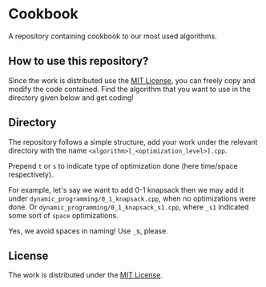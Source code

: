 # Cookbook

A repository containing cookbook to our most used algorithms.

## How to use this repository?

Since the work is distributed use the [MIT License](LICENSE), you can freely copy and modify the code contained. Find the algorithm that you want to use in the directory given below and get coding!

## Directory

The repository follows a simple structure, add your work under the relevant directory with the name `<algorithm>[_<optimization_level>].cpp`.

Prepend `t` or `s` to indicate type of optimization done (here time/space respectively).

For example, let's say we want to add 0-1 knapsack then we may add it under `dynamic_programming/0_1_knapsack.cpp`, when no optimizations were done. Or `dynamic_programming/0_1_knapsack_s1.cpp`, where `_s1` indicated some sort of `space` optimizations.

Yes, we avoid spaces in naming! Use `_`s, please.

## License

The work is distributed under the [MIT License](LICENSE).
